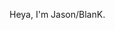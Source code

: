 Heya, I'm Jason/BlanK.
<!---
BlanKmellow/BlanKmellow is a ✨ special ✨ repository because its `README.md` (this file) appears on your GitHub profile.
You can click the Preview link to take a look at your changes.
--->
